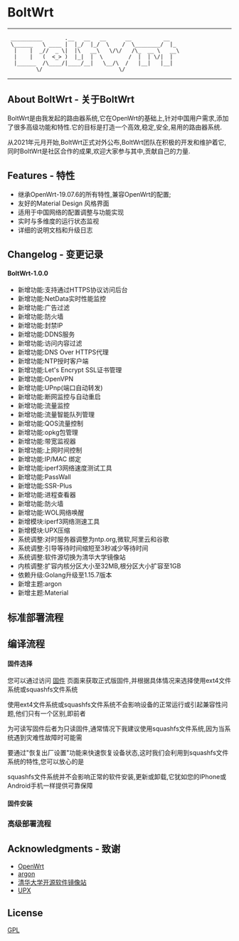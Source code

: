 # BoltWrt

 -----------------------------------------------------
     __________       .__   __   __      __          __   
     \______   \ ____ |  |_/  |_/  \    /  \________/  |_ 
      |    |  _//  _ \|  |\   __\   \/\/   /\_  __ \   __\
      |    |   (  <_> )  |_|  |  \        /  |  | \/|  |  
      |______  /\____/|____/__|   \__/\  /   |__|   |__|  
             \/                        \/                 
                                      
 -----------------------------------------------------

## About BoltWrt - 关于BoltWrt

BoltWrt是由我发起的路由器系统,它在OpenWrt的基础上,针对中国用户需求,添加了很多高级功能和特性.它的目标是打造一个高效,稳定,安全,易用的路由器系统.

从2021年元月开始,BoltWrt正式对外公布,BoltWrt团队在积极的开发和维护着它,同时BoltWrt是社区合作的成果,欢迎大家参与其中,贡献自己的力量.

## Features - 特性

- 继承OpenWrt-19.07.6的所有特性,兼容OpenWrt的配置;
- 友好的Material Design 风格界面
- 适用于中国网络的配置调整与功能实现
- 实时与多维度的运行状态监视
- 详细的说明文档和升级日志

## Changelog - 变更记录

#### BoltWrt-1.0.0

- 新增功能:支持通过HTTPS协议访问后台
- 新增功能:NetData实时性能监控
- 新增功能:广告过滤
- 新增功能:防火墙
- 新增功能:封禁IP
- 新增功能:DDNS服务
- 新增功能:访问内容过滤
- 新增功能:DNS Over HTTPS代理
- 新增功能:NTP授时客户端
- 新增功能:Let's Encrypt SSL证书管理
- 新增功能:OpenVPN
- 新增功能:UPnp(端口自动转发)
- 新增功能:断网监控与自动重启
- 新增功能:流量监控
- 新增功能:流量智能队列管理
- 新增功能:QOS流量控制
- 新增功能:opkg包管理
- 新增功能:带宽监视器
- 新增功能:上网时间控制
- 新增功能:IP/MAC 绑定
- 新增功能:iperf3网络速度测试工具
- 新增功能:PassWall
- 新增功能:SSR-Plus
- 新增功能:进程查看器
- 新增功能:防火墙
- 新增功能:WOL网络唤醒
- 新增模块:iperf3网络测速工具
- 新增模块:UPX压缩
- 系统调整:对时服务器调整为ntp.org,微软,阿里云和谷歌
- 系统调整:引导等待时间缩短至3秒减少等待时间
- 系统调整:软件源切换为清华大学镜像站
- 内核调整:扩容内核分区大小至32MB,根分区大小扩容至1GB
- 依赖升级:Golang升级至1.15.7版本
- 新增主题:argon
- 新增主题:Material

## 标准部署流程



## 编译流程

#### 固件选择

您可以通过访问 [固件](https://github.com/Morton-L/BoltWrt/releases) 页面来获取正式版固件,并根据具体情况来选择使用ext4文件系统或squashfs文件系统

使用ext4文件系统或squashfs文件系统不会影响设备的正常运行或引起兼容性问题,他们只有一个区别,即前者

为可读写固件后者为只读固件,通常情况下我建议使用squashfs文件系统,因为当系统遇到灾难性故障时可能需

要通过"恢复出厂设置"功能来快速恢复设备状态,这时我们会利用到squashfs文件系统的特性,您可以放心的是

squashfs文件系统并不会影响正常的软件安装,更新或卸载,它犹如您的IPhone或Android手机一样提供可靠保障

#### 固件安装



### 高级部署流程




## Acknowledgments - 致谢

- [OpenWrt](https://github.com/openwrt/openwrt)
- [argon](https://github.com/jerrykuku/luci-theme-argon)
- [清华大学开源软件镜像站](https://mirrors.tuna.tsinghua.edu.cn)
- [UPX](https://upx.github.io)


## License

[GPL](LICENSE)
